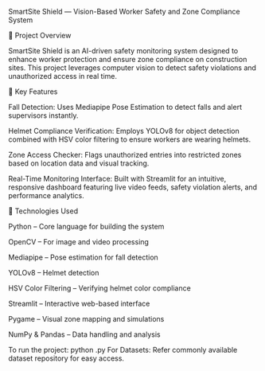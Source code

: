 SmartSite Shield — Vision-Based Worker Safety and Zone Compliance System

🚧 Project Overview

SmartSite Shield is an AI-driven safety monitoring system designed to enhance worker protection and ensure zone compliance on construction sites. This project leverages computer vision to detect safety violations and unauthorized access in real time.

🎯 Key Features

Fall Detection: Uses Mediapipe Pose Estimation to detect falls and alert supervisors instantly.

Helmet Compliance Verification: Employs YOLOv8 for object detection combined with HSV color filtering to ensure workers are wearing helmets.

Zone Access Checker: Flags unauthorized entries into restricted zones based on location data and visual tracking.

Real-Time Monitoring Interface: Built with Streamlit for an intuitive, responsive dashboard featuring live video feeds, safety violation alerts, and performance analytics.

🔧 Technologies Used

Python – Core language for building the system

OpenCV – For image and video processing

Mediapipe – Pose estimation for fall detection

YOLOv8 – Helmet detection

HSV Color Filtering – Verifying helmet color compliance

Streamlit – Interactive web-based interface

Pygame – Visual zone mapping and simulations

NumPy & Pandas – Data handling and analysis

To run the project: python <modulename>.py
For Datasets: Refer commonly available dataset repository for easy access.

